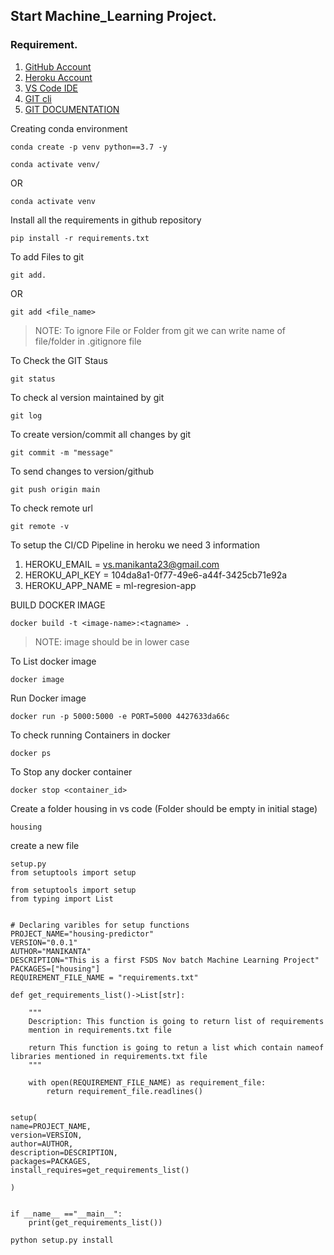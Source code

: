 ## Start Machine_Learning Project.

### Requirement.

1. [GitHub Account](https://github.com/)
2. [Heroku Account](https://id.heroku.com/login)
3. [VS Code IDE](https://code.visualstudio.com/download)
4. [GIT cli](https://git-scm.com/downloads)
5. [GIT DOCUMENTATION](https://git-scm.com/doc)

Creating conda environment
```
conda create -p venv python==3.7 -y
```


```
conda activate venv/
```
OR
```
conda activate venv
```

Install all the requirements in github repository
```
pip install -r requirements.txt
```


To add Files to git
```
git add.
```


OR
```
git add <file_name>
```

> NOTE: To ignore File or Folder from git we can write name of file/folder in .gitignore file

To Check the GIT Staus 
```
git status
```
To check al version maintained by git
```
git log
```

To create version/commit all changes by git
```
git commit -m "message"
```

To send changes to version/github
```
git push origin main
```

To check remote url
```
git remote -v
```

To setup the CI/CD Pipeline in heroku we need 3 information

1. HEROKU_EMAIL = vs.manikanta23@gmail.com
2. HEROKU_API_KEY = 104da8a1-0f77-49e6-a44f-3425cb71e92a
3. HEROKU_APP_NAME = ml-regresion-app


BUILD DOCKER IMAGE
```
docker build -t <image-name>:<tagname> .
```
> NOTE: image should be in lower case

To List docker image
```
docker image
```

Run Docker image
```
docker run -p 5000:5000 -e PORT=5000 4427633da66c
```

To check running Containers in docker
```
docker ps
```

To Stop any docker container
```
docker stop <container_id>
```


Create a folder housing in vs code (Folder should be empty in initial stage)
```
housing
```

create a new file 
```
setup.py
from setuptools import setup

from setuptools import setup
from typing import List


# Declaring varibles for setup functions
PROJECT_NAME="housing-predictor"
VERSION="0.0.1"
AUTHOR="MANIKANTA"
DESCRIPTION="This is a first FSDS Nov batch Machine Learning Project"
PACKAGES=["housing"]
REQUIREMENT_FILE_NAME = "requirements.txt"

def get_requirements_list()->List[str]:

    """
    Description: This function is going to return list of requirements
    mention in requirements.txt file

    return This function is going to retun a list which contain nameof libraries mentioned in requirements.txt file
    """

    with open(REQUIREMENT_FILE_NAME) as requirement_file:
        return requirement_file.readlines()


setup(
name=PROJECT_NAME,
version=VERSION,
author=AUTHOR,
description=DESCRIPTION,
packages=PACKAGES,
install_requires=get_requirements_list() 

)


if __name__ =="__main__":
    print(get_requirements_list())
```



```
python setup.py install
```